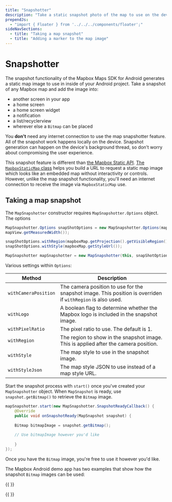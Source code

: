 ```yaml
---
title: "Snapshotter"
description: "Take a static snapshot photo of the map to use on the device in your app, a notification, or even to share with others"
prependJs:
  - "import { Floater } from '../../../components/floater';"
sideNavSections:
  - title: "Taking a map snapshot"
  - title: "Adding a marker to the map image"
---
```


# Snapshotter

The snapshot functionality of the Mapbox Maps SDK for Android generates a static map image to use in inside of your Android project. Take a snapshot of any Mapbox map and add the image into:

- another screen in your app
- a home screen
- a home screen widget
- a notification
- a list/recyclerview
- wherever else a `Bitmap` can be placed

You **don't** need any internet connection to use the map snapshotter feature. All of the snapshot work happens locally on the device. Snapshot generation can happen on the device's background thread, so don’t worry about compromising the user experience.

This snapshot feature is different than [the Mapbox Static API](https://www.mapbox.com/android-docs/java-sdk/overview/static-image). [The `MapboxStaticMap` class](https://github.com/mapbox/mapbox-java/blob/afe9e88c9a09a413405571678d17499aa0a5f25c/services-staticmap/src/main/java/com/mapbox/api/staticmap/v1/MapboxStaticMap.java) helps you build a URL to request a static map image which looks like an embedded map without interactivity or controls. However, unlike the map snapshot functionality, you'll need an internet connection to receive the image via `MapboxStaticMap` use.

## Taking a map snapshot

The `MapSnapshotter` constructor requires `MapSnapshotter.Options` object. The options 

```java
MapSnapshotter.Options snapShotOptions = new MapSnapshotter.Options(mapView.getMeasuredHeight(), 
mapView.getMeasuredWidth());

snapShotOptions.withRegion(mapboxMap.getProjection().getVisibleRegion().latLngBounds);
snapShotOptions.withStyle(mapboxMap.getStyleUrl());

MapSnapshotter mapSnapshotter = new MapSnapshotter(this, snapShotOptions);
```

Various settings within `Options`:

| Method | Description |
| --- | --- |
| `withCameraPosition` | The camera position to use for the snapshot image. This position is overriden if `withRegion` is also used.
| `withLogo ` | A boolean flag to determine whether the Mapbox logo is included in the snapshot image.
| `withPixelRatio ` | The pixel ratio to use. The default is 1.
| `withRegion ` | The region to show in the snapshot image. This is applied after the camera position.
| `withStyle ` | The map style to use in the snapshot image.
| `withStyleJson ` | The map style JSON to use instead of a map style URL.

Start the snapshot process with `start()` once you've created your `MapSnapshotter` object. When `MapSnapshot` is ready, use `snapshot.getBitmap()` to retrieve the `Bitmap` image.

```java
mapSnapshotter.start(new MapSnapshotter.SnapshotReadyCallback() {
	@Override
	public void onSnapshotReady(MapSnapshot snapshot) {
	
	Bitmap bitmapImage = snapshot.getBitmap();
		
	// Use bitmapImage however you'd like
	
	}
});
```    

Once you have the `Bitmap` image, you're free to use it however you'd like.

The Mapbox Android demo app has two examples that show how the snapshot `Bitmap` images can be used:

{{
  <Floater
    url="https://github.com/mapbox/mapbox-android-demo/blob/master/MapboxAndroidDemo/src/main/java/com/mapbox/mapboxandroiddemo/examples/snapshot/SnapshotShareActivity.java"
    title="Sharing"
    category="example"
    text="Share the real-time map snapshot image"
  />
}}

{{
  <Floater
    url="https://github.com/mapbox/mapbox-android-demo/blob/master/MapboxAndroidDemo/src/main/java/com/mapbox/mapboxandroiddemo/examples/snapshot/SnapshotNotificationActivity.java"
    title="UI"
    category="example"
    text="Use the map snapshot image in a notification"
  />
}}

